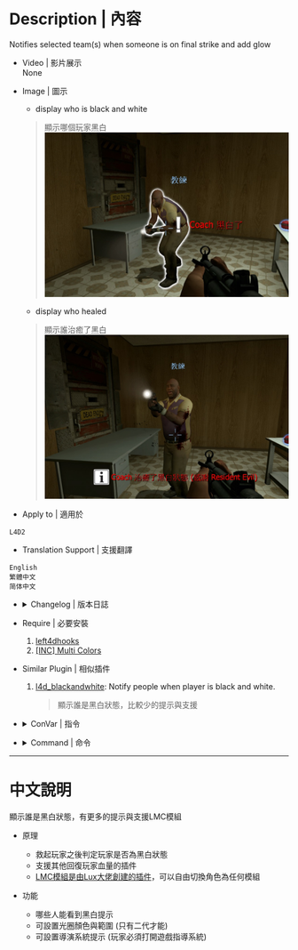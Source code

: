 # Description | 內容
Notifies selected team(s) when someone is on final strike and add glow

* Video | 影片展示
<br/>None

* Image | 圖示
	* display who is black and white
	> 顯示哪個玩家黑白
	<br/>![LMC_Black_and_White_Notifier_1](image/LMC_Black_and_White_Notifier_1.jpg)
	* display who healed
	> 顯示誰治癒了黑白
	<br/>![LMC_Black_and_White_Notifier_2](image/LMC_Black_and_White_Notifier_2.jpg)

* Apply to | 適用於
```
L4D2
```

* Translation Support | 支援翻譯
```
English
繁體中文
简体中文
```

* <details><summary>Changelog | 版本日誌</summary>

	* v1.0h (2022-11-26)
        * Request by Yabi
        * Remake Code
        * Converted plugin source to the latest syntax
        * Changes to fix warnings when compiling on SourceMod 1.11.
        * Support Translation
        * Check Last Life every 1.0 second (For people using admin cheats and other stuff that changes survivor health)
	
    * v2.0.2
        * [By Lux](https://forums.alliedmods.net/showthread.php?p=2612147)
</details>

* Require | 必要安裝
	1. [left4dhooks](https://forums.alliedmods.net/showthread.php?t=321696)
	2. [[INC] Multi Colors](https://github.com/fbef0102/L4D1_2-Plugins/releases/tag/Multi-Colors)

* Similar Plugin | 相似插件
	1. [l4d_blackandwhite](https://github.com/fbef0102/L4D1_2-Plugins/tree/master/l4d_blackandwhite): Notify people when player is black and white.
		> 顯示誰是黑白狀態，比較少的提示與支援

* <details><summary>ConVar | 指令</summary>

	* cfg/sourcemod/LMC_Black_and_White_Notifier.cfg
	```php
    // Enable black and white notification plugin?(1/0 = yes/no)
    lmc_blackandwhite "1"

    // Enable making black white players glow?(1/0 = yes/no)
    lmc_glow "1"

    // Glow(255 255 255)
    lmc_glowcolour "255 255 255"

    // while black and white if below 20(Def) start pulsing (0 = disable)
    lmc_glowflash "20"

    // Glow range before you don't see the glow max distance
    lmc_glowrange "800.0"

    // Director hint colour Layout(255 255 255)
    lmc_hintcolour "255 0 0"

    // Director hint On Black and white
    lmc_hintrange "600"

    // Director hint Timeout (in seconds)
    lmc_hinttime "5.0"

    // Type to use for notification. (0= off, 1=chat, 2=hint text, 3=director hint)
    lmc_noticetype "3"

    // Method of notification. (0=survivors only, 1=infected only, 2=all players)
    lmc_teamnoticetype "0"
	```
</details>

* <details><summary>Command | 命令</summary>
	None
</details>

- - - -
# 中文說明
顯示誰是黑白狀態，有更多的提示與支援LMC模組

* 原理
    * 救起玩家之後判定玩家是否為黑白狀態
    * 支援其他回復玩家血量的插件
	* [LMC模組是由Lux大佬創建的插件](https://forums.alliedmods.net/showthread.php?t=286987)，可以自由切換角色為任何模組

* 功能
    * 哪些人能看到黑白提示
    * 可設置光圈顏色與範圍 (只有二代才能)
    * 可設置導演系統提示 (玩家必須打開遊戲指導系統)